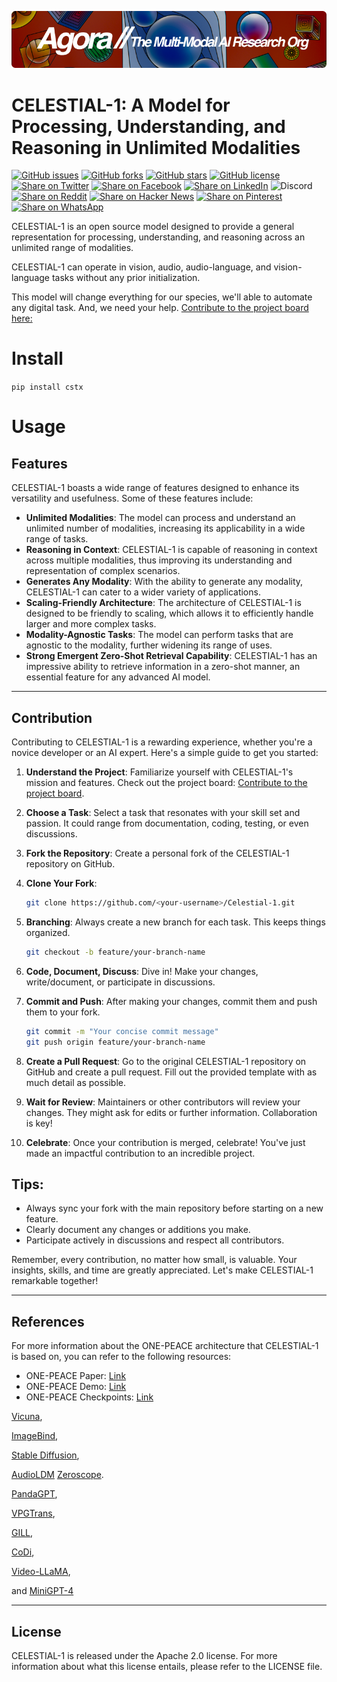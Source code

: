 [![Multi-Modality](agorabanner.png)](https://discord.gg/qUtxnK2NMf)


# CELESTIAL-1: A Model for Processing, Understanding, and Reasoning in Unlimited Modalities
[![GitHub issues](https://img.shields.io/github/issues/kyegomez/CELESTIAL-1)](https://github.com/kyegomez/CELESTIAL-1/issues) 
[![GitHub forks](https://img.shields.io/github/forks/kyegomez/CELESTIAL-1)](https://github.com/kyegomez/CELESTIAL-1/network) 
[![GitHub stars](https://img.shields.io/github/stars/kyegomez/CELESTIAL-1)](https://github.com/kyegomez/CELESTIAL-1/stargazers) [![GitHub license](https://img.shields.io/github/license/kyegomez/CELESTIAL-1)](https://github.com/kyegomez/CELESTIAL-1/blob/master/LICENSE)
[![Share on Twitter](https://img.shields.io/twitter/url/https/twitter.com/cloudposse.svg?style=social&label=Share%20%40kyegomez/CELESTIAL-1)](https://twitter.com/intent/tweet?text=Excited%20to%20introduce%20CELESTIAL-1,%20the%20all-new%20Multi-Modal%20model%20with%20the%20potential%20to%20revolutionize%20automation.%20Join%20us%20on%20this%20journey%20towards%20a%20smarter%20future.%20%23CELESTIAL-1%20%23Multi-Modal&url=https%3A%2F%2Fgithub.com%2Fkyegomez%2FCELESTIAL-1)
[![Share on Facebook](https://img.shields.io/badge/Share-%20facebook-blue)](https://www.facebook.com/sharer/sharer.php?u=https%3A%2F%2Fgithub.com%2Fkyegomez%2FCELESTIAL-1)
[![Share on LinkedIn](https://img.shields.io/badge/Share-%20linkedin-blue)](https://www.linkedin.com/shareArticle?mini=true&url=https%3A%2F%2Fgithub.com%2Fkyegomez%2FCELESTIAL-1&title=Introducing%20CELESTIAL-1%2C%20the%20All-New%20Multi-Modal%20Model&summary=CELESTIAL-1%20is%20the%20next-generation%20Multi-Modal%20model%20that%20promises%20to%20transform%20industries%20with%20its%20intelligence%20and%20efficiency.%20Join%20us%20to%20be%20a%20part%20of%20this%20revolutionary%20journey%20%23CELESTIAL-1%20%23Multi-Modal&source=)
![Discord](https://img.shields.io/discord/999382051935506503)
[![Share on Reddit](https://img.shields.io/badge/-Share%20on%20Reddit-orange)](https://www.reddit.com/submit?url=https%3A%2F%2Fgithub.com%2Fkyegomez%2FCELESTIAL-1&title=Exciting%20Times%20Ahead%20with%20CELESTIAL-1%2C%20the%20All-New%20Multi-Modal%20Model%20%23CELESTIAL-1%20%23Multi-Modal) [![Share on Hacker News](https://img.shields.io/badge/-Share%20on%20Hacker%20News-orange)](https://news.ycombinator.com/submitlink?u=https%3A%2F%2Fgithub.com%2Fkyegomez%2FCELESTIAL-1&t=Exciting%20Times%20Ahead%20with%20CELESTIAL-1%2C%20the%20All-New%20Multi-Modal%20Model%20%23CELESTIAL-1%20%23Multi-Modal)
[![Share on Pinterest](https://img.shields.io/badge/-Share%20on%20Pinterest-red)](https://pinterest.com/pin/create/button/?url=https%3A%2F%2Fgithub.com%2Fkyegomez%2FCELESTIAL-1&media=https%3A%2F%2Fexample.com%2Fimage.jpg&description=CELESTIAL-1%2C%20the%20Revolutionary%20Multi-Modal%20Model%20that%20will%20Change%20the%20Way%20We%20Work%20%23CELESTIAL-1%20%23Multi-Modal)
[![Share on WhatsApp](https://img.shields.io/badge/-Share%20on%20WhatsApp-green)](https://api.whatsapp.com/send?text=I%20just%20discovered%20CELESTIAL-1,%20the%20all-new%20Multi-Modal%20model%20that%20promises%20to%20revolutionize%20automation.%20Join%20me%20on%20this%20exciting%20journey%20towards%20a%20smarter%20future.%20%23CELESTIAL-1%20%23Multi-Modal%0A%0Ahttps%3A%2F%2Fgithub.com%2Fkyegomez%2FCELESTIAL-1)



CELESTIAL-1 is an open source model designed to provide a general representation for processing, understanding, and reasoning across an unlimited range of modalities.

CELESTIAL-1 can operate in vision, audio, audio-language, and vision-language tasks without any prior initialization.

This model will change everything for our species, we'll able to automate any digital task. And, we need your help. [Contribute to the project board here:](https://github.com/users/kyegomez/projects/6/views/2)


# Install

`pip install cstx`

# Usage



## Features

CELESTIAL-1 boasts a wide range of features designed to enhance its versatility and usefulness. Some of these features include:

* **Unlimited Modalities**: The model can process and understand an unlimited number of modalities, increasing its applicability in a wide range of tasks.
* **Reasoning in Context**: CELESTIAL-1 is capable of reasoning in context across multiple modalities, thus improving its understanding and representation of complex scenarios.
* **Generates Any Modality**: With the ability to generate any modality, CELESTIAL-1 can cater to a wider variety of applications.
* **Scaling-Friendly Architecture**: The architecture of CELESTIAL-1 is designed to be friendly to scaling, which allows it to efficiently handle larger and more complex tasks.
* **Modality-Agnostic Tasks**: The model can perform tasks that are agnostic to the modality, further widening its range of uses.
* **Strong Emergent Zero-Shot Retrieval Capability**: CELESTIAL-1 has an impressive ability to retrieve information in a zero-shot manner, an essential feature for any advanced AI model.

---

## Contribution

Contributing to CELESTIAL-1 is a rewarding experience, whether you're a novice developer or an AI expert. Here's a simple guide to get you started:

1. **Understand the Project**: 
   Familiarize yourself with CELESTIAL-1's mission and features. Check out the project board: [Contribute to the project board](https://github.com/users/kyegomez/projects/6/views/2).

2. **Choose a Task**:
   Select a task that resonates with your skill set and passion. It could range from documentation, coding, testing, or even discussions.

3. **Fork the Repository**:
   Create a personal fork of the CELESTIAL-1 repository on GitHub.

4. **Clone Your Fork**:
   ```bash
   git clone https://github.com/<your-username>/Celestial-1.git
   ```

5. **Branching**:
   Always create a new branch for each task. This keeps things organized.
   ```bash
   git checkout -b feature/your-branch-name
   ```

6. **Code, Document, Discuss**:
   Dive in! Make your changes, write/document, or participate in discussions. 

7. **Commit and Push**:
   After making your changes, commit them and push them to your fork.
   ```bash
   git commit -m "Your concise commit message"
   git push origin feature/your-branch-name
   ```

8. **Create a Pull Request**:
   Go to the original CELESTIAL-1 repository on GitHub and create a pull request. Fill out the provided template with as much detail as possible.

9. **Wait for Review**:
   Maintainers or other contributors will review your changes. They might ask for edits or further information. Collaboration is key!

10. **Celebrate**:
   Once your contribution is merged, celebrate! You've just made an impactful contribution to an incredible project.

## Tips:
- Always sync your fork with the main repository before starting on a new feature.
- Clearly document any changes or additions you make.
- Participate actively in discussions and respect all contributors.

Remember, every contribution, no matter how small, is valuable. Your insights, skills, and time are greatly appreciated. Let's make CELESTIAL-1 remarkable together!

---

## References

For more information about the ONE-PEACE architecture that CELESTIAL-1 is based on, you can refer to the following resources:

* ONE-PEACE Paper: [Link](#)
* ONE-PEACE Demo: [Link](#)
* ONE-PEACE Checkpoints: [Link](#)

[Vicuna](https://github.com/lm-sys/FastChat), 

[ImageBind](https://github.com/facebookresearch/ImageBind), 

[Stable Diffusion](https://huggingface.co/docs/diffusers/api/pipelines/stable_diffusion/text2img), 

[AudioLDM](https://github.com/haoheliu/AudioLDM)
[Zeroscope](https://huggingface.co/cerspense/zeroscope_v2_576w).


[PandaGPT](https://github.com/yxuansu/PandaGPT), 

[VPGTrans](https://vpgtrans.github.io/), 

[GILL](https://github.com/kohjingyu/gill/), 

[CoDi](https://codi-gen.github.io/),

[Video-LLaMA](https://github.com/DAMO-NLP-SG/Video-LLaMA),

and [MiniGPT-4](https://github.com/Vision-CAIR/MiniGPT-4)





-------

## License

CELESTIAL-1 is released under the Apache 2.0 license. For more information about what this license entails, please refer to the LICENSE file.



